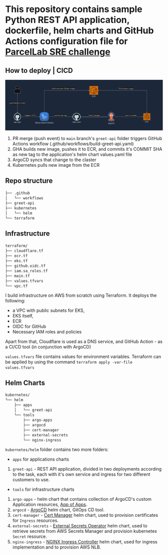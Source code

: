 # This repository contains sample Python REST API application, dockerfile, helm charts and GitHub Actions configuration file for [ParcelLab SRE challenge](https://github.com/parcelLab/challenge-site-reliability-engineer)

## How to deploy | CICD
![alt text](image.png)
1. PR merge (push event) to `main` branch's `greet-api` folder triggers GitHub Actions workflow (.github/workflows/build-greet-api.yaml)
2. GHA builds new image, pushes it to ECR, and commits it's COMMIT SHA as new tag to the application's helm chart values.yaml file
3. ArgoCD syncs that change to the claster
4. Kubernetes pulls new image from the ECR

## Repo structure
```
├── .github
│   └── workflows
├── greet-api
├── kubernetes
│   └── helm
└── terraform
```

## Infrastructure
```
terraform/
├── cloudflare.tf
├── ecr.tf
├── eks.tf
├── github.oidc.tf
├── iam.sa_roles.tf
├── main.tf
├── values.tfvars
└── vpc.tf
```
I build infrastructure on AWS from scratch using Terraform. It deploys the following:
* a VPC with public subnets for EKS, 
* EKS itself,
* ECR
* OIDC for GitHub
* Necessary IAM roles and policies

Apart from that, Cloudflare is used as a DNS service, and GitHub Action - as a CI/CD tool (in conjunction with ArgoCD)

`values.tfvars` file contains values for environment variables.
Terraform can be applied by using the command `terraform apply -var-file values.tfvars`

## Helm Charts
```
kubernetes/
└── helm
    ├── apps
    │   └── greet-api
    └── tools
        ├── argo-apps
        ├── argocd
        ├── cert-manager
        ├── external-secrets
        └── nginx-ingress
```
`kubernetes/helm` folder contains two more folders:
* `apps` for applications charts
1. `greet-api` - REST API application, divided in two deployments according to the task, each with it's own service and ingress for two different customers to use.
* `tools` for infrastructure charts
1. `argo-apps` - helm chart that contains collection of ArgoCD's custom Application resources, [App of Apps](https://argo-cd.readthedocs.io/en/stable/operator-manual/cluster-bootstrapping/).
2. `argocd` - [ArgoCD](https://argo-cd.readthedocs.io/en/stable/) helm chart, GitOps CD tool.
3. `cert-manager` - [Cert Manager](https://cert-manager.io/) helm chart, used to provision certificates for `Ingress` resources.
4. `external-secrets` - [External Secrets Operator](https://external-secrets.io/latest/) helm chart, used to retrieve secrets from AWS Secrets Manager and provision kubernetes `Secret` resource.
5. `nginx-ingress` - [NGINX Ingress Controller](https://docs.nginx.com/nginx-ingress-controller/) helm chart, used for ingress implementation and to provision AWS NLB.
